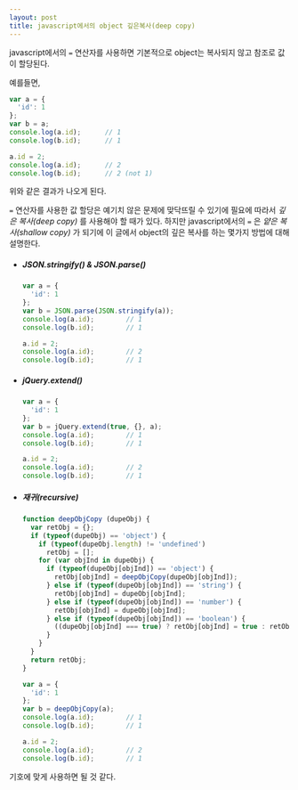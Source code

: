 ```yaml
---
layout: post
title: javascript에서의 object 깊은복사(deep copy)
---
```


javascript에서의 `=` 연산자를 사용하면 기본적으로 object는 복사되지 않고 참조로 값이 할당된다.

예를들면,

```javascript
var a = {
  'id': 1
};
var b = a;
console.log(a.id);		// 1
console.log(b.id);		// 1

a.id = 2;
console.log(a.id);		// 2
console.log(b.id);		// 2 (not 1)
```

위와 같은 결과가 나오게 된다.

`=` 연산자를 사용한 값 할당은 예기치 않은 문제에 맞닥뜨릴 수 있기에 필요에 따라서 _깊은 복사(deep copy)_ 를 사용해야 할 때가 있다. 하지만 javascript에서의 `=` 은 _얕은 복사(shallow copy)_ 가 되기에 이 글에서 object의 깊은 복사를 하는 몇가지 방법에 대해 설명한다.

  

- ##### JSON.stringify() & JSON.parse()

  ```javascript
  var a = {
    'id': 1
  };
  var b = JSON.parse(JSON.stringify(a));
  console.log(a.id);		// 1
  console.log(b.id);		// 1

  a.id = 2;
  console.log(a.id);		// 2
  console.log(b.id);		// 1
  ```

- ##### jQuery.extend()

  ```javascript
  var a = {
    'id': 1
  };
  var b = jQuery.extend(true, {}, a);
  console.log(a.id);		// 1
  console.log(b.id);		// 1

  a.id = 2;
  console.log(a.id);		// 2
  console.log(b.id);		// 1
  ```

- ##### 재귀(recursive)

  ```javascript
  function deepObjCopy (dupeObj) {
    var retObj = {};
    if (typeof(dupeObj) == 'object') {
      if (typeof(dupeObj.length) != 'undefined')
        retObj = [];
      for (var objInd in dupeObj) {
        if (typeof(dupeObj[objInd]) == 'object') {
          retObj[objInd] = deepObjCopy(dupeObj[objInd]);
        } else if (typeof(dupeObj[objInd]) == 'string') {
          retObj[objInd] = dupeObj[objInd];
        } else if (typeof(dupeObj[objInd]) == 'number') {
          retObj[objInd] = dupeObj[objInd];
        } else if (typeof(dupeObj[objInd]) == 'boolean') {
          ((dupeObj[objInd] === true) ? retObj[objInd] = true : retObj[objInd] = false);
        }
      }
    }
    return retObj;
  }

  var a = {
    'id': 1
  };
  var b = deepObjCopy(a);
  console.log(a.id);		// 1
  console.log(b.id);		// 1

  a.id = 2;
  console.log(a.id);		// 2
  console.log(b.id);		// 1
  ```



기호에 맞게 사용하면 될 것 같다.